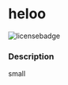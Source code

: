 # heloo
![licensebadge](https://img.shields.io/badge/license-Apache2.0-brightgreen)


  ### Description 
small


